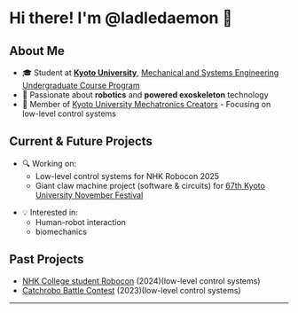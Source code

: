 # Hi there! I'm @ladledaemon 👋

## About Me
- 🎓 Student at [**Kyoto University**](https://www.kyoto-u.ac.jp/en), [Mechanical and Systems Engineering Undergraduate Course Program](https://www.s-es.t.kyoto-u.ac.jp/mec/en/index.html?set_language=en)
- 👀 Passionate about **robotics** and **powered exoskeleton** technology
- 🤖 Member of [Kyoto University Mechatronics Creators](https://kikaiken.org/) - Focusing on low-level control systems

## Current & Future Projects

- 🔍 Working on:
  - Low-level control systems for NHK Robocon 2025
  - Giant claw machine project (software & circuits) for [67th Kyoto University November Festival](https://www.nf.la/en)
<!---
- 🚀 Planning to:
  - Develop advanced powered exoskeleton prototypes
--->
- 💡 Interested in:
  - Human-robot interaction
  - biomechanics

## Past Projects
- [NHK College student Robocon](https://official-robocon.com/gakusei/) (2024)(low-level control systems)
- [Catchrobo Battle Contest](https://catchrobo.net/) (2023)(low-level control systems)

---
<!---
*Building the future of robotics, one mechanism at a time*
--->
<!---
- 👋 Hi, I’m @ladledaemon
- 👀 I’m interested in robotics, powered exoskeleton
- 🌱 I’m currently learning control
- 💞️ I’m looking to collaborate on ...
- 📫 How to reach me ...
- 😄 Pronouns: ...
- ⚡ Fun fact: ...
[Kyoto University Mechatronics Creators](https://kikaiken.org/) (low-level control)
- [NHK College Student Robocon](https://official-robocon.com/gakusei/) (2024・2025)
- [Catchrobo Battle Contest](https://catchrobo.net/) (2023)
--->
<!---
ladledaemon/ladledaemon is a ✨ special ✨ repository because its `README.md` (this file) appears on your GitHub profile.
You can click the Preview link to take a look at your changes.
--->
